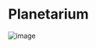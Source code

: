 # Planetarium

![image](https://github.com/user-attachments/assets/21206f48-1d29-4b67-88df-d9759816e9e5)
